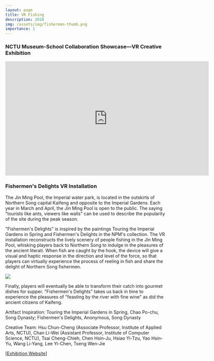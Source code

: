 ```yaml
---
layout: page
title: VR Fishing
description: 2018
img: /assets/img/fisherman-thumb.png
importance: 1
---
```


### NCTU Museum-School Collaboration Showcase—VR Creative Exhibition

<iframe src="https://player.vimeo.com/video/274839879" width="640" height="360" frameborder="0" webkitallowfullscreen mozallowfullscreen allowfullscreen></iframe>

<h3>Fishermen's Delights VR Installation</h3>
<p>
The Jin Ming Pool, the Imperial water park, is located in the outskirts of Northern Song capital Kaifeng and opposite to the Imperial Gardens. Each year in March and April, the Jin Ming Pool is open to the public. The saying "tourists like ants, viewers like walls" can be used to describe the popularity of the site during the peak season.
</p><p>
"Fishermen's Delights" is inspired by the paintings Touring the Imperial Gardens in Spring and Fishermen's Delights in the NPM's collection. The VR installation reconstructs the lively scenery of people fishing in the Jin Ming Pool, whisking players back to Northern Song to indulge in the pleasures of the ancient literati. When fish are caught by the hook, the device will give a visual and haptic response in the direction and level of the force, so that players can virtually experience the process of reeling in fish and share the delight of Northern Song fishermen.
</p>
<img src="https://wenjietseng.github.io/assets/img/fisherman.png">
<p>
Finally, players will eventually be able to transform their catch into gourmet dishes for supper. "Fishermen's Delights" takes us back in time to experience the pleasures of "feasting by the river with fine wine" as did the ancient citizens of Kaifeng.
</p><p>
Artifact Inspiration: Touring the Imperial Gardens in Spring, Chao Po-chu, Song Dynasty; Fishermen's Delights, Anonymous, Song Dynasty
</p><p>
Creative Team: Hsu Chun-Cheng (Associate Professor, Institute of Applied Arts, NCTU), Chan Li-Wei (Assistant Professor, Institute of Computer Science, NCTU), Tsai Cheng-Chieh, Chen Hsin-Ju, Hsiao Yi-Tzu, Yao Hsin-Yu, Wang Li-Yang, Lee Yi-Chen, Tseng Wen-Jie
</p>
[<a href="https://theme.npm.edu.tw/exh107/NPMxNCTU/en/page-2.html#main">Exhibition Website</a>]